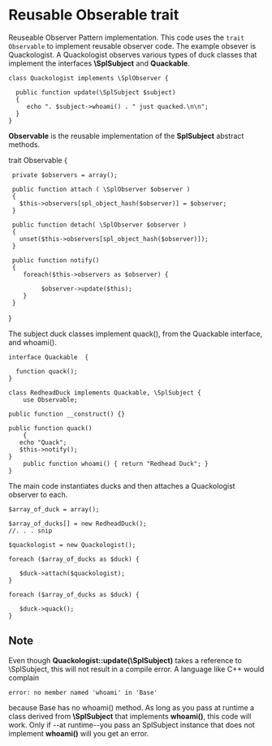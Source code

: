 Reusable Obserable trait
========================

Reuseable Observer Pattern implementation. This code uses the ``trait Observable`` to implement reusable observer code. The example obsever is  
Quackologist. A Quackologist observes various types of duck classes that implement the interfaces **\SplSubject** and **Quackable**. 

    class Quackologist implements \SplObserver {

      public function update(\SplSubject $subject) 
      {
         echo ". $subject->whoami() . " just quacked.\n\n";
      }
    }

**Observable** is the reusable implementation of the **SplSubject** abstract methods.

   trait Observable { 

     private $observers = array();

     public function attach ( \SplObserver $observer )
     {
       $this->observers[spl_object_hash($observer)] = $observer;
     }

     public function detach( \SplObserver $observer )
     {
       unset($this->observers[spl_object_hash($observer)]);	
     }

     public function notify()
     {
        foreach($this->observers as $observer) {
  
             $observer->update($this);  
        }
     }
   }
  
The subject duck classes implement quack(), from the Quackable interface, and whoami().

    interface Quackable  {

      function quack(); 
    }
 
    class RedheadDuck implements Quackable, \SplSubject {
        use Observable; 

	public function __construct() {}

	public function quack() 
        {
	   echo "Quack";
	   $this->notify();
	}
       	public function whoami() { return "Redhead Duck"; }
    }

The main code instantiates ducks and then attaches a Quackologist observer to each.

    $array_of_duck = array();

    $array_of_ducks[] = new RedheadDuck();
    //. . . snip

    $quackologist = new Quackologist();

    foreach ($array_of_ducks as $duck) {
    
       $duck->attach($quackologist);
    }
    
    foreach ($array_of_ducks as $duck) {
    
       $duck->quack(); 
    } 

Note
----

Even though **Quackologist::update(\SplSubject)** takes a reference to \SplSubject, this will not result in a compile error.  A language like C++ would complain

    error: no member named 'whoami' in 'Base'
 
because Base has no whoami() method. As long as you pass at runtime a class derived from **\SplSubject** that implements **whoami()**, this code will work. Only if
--at runtime--you pass an SplSubject instance that does not implement **whoami()** will you get an error. 
